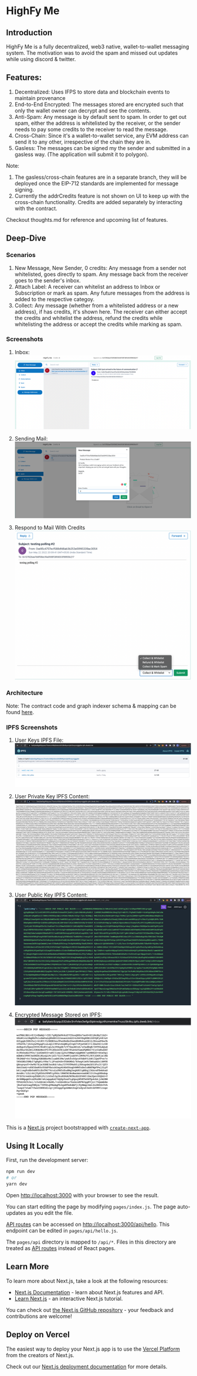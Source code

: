 # HighFy Me
## Introduction
HighFy Me is a fully decentralized, web3 native, wallet-to-wallet messaging system.
The motivation was to avoid the spam and missed out updates while using discord & twitter.

## Features:
1. Decentralized: Uses IFPS to store data and blockchain events to maintain provenance
2. End-to-End Encrypted: The messages stored are encrypted such that only the wallet owner can decrypt and see the contents.
3. Anti-Spam: Any message is by default sent to spam. In order to get out spam, either the address is whitelisted by the receiver, or the sender needs to pay some credits to the receiver to read the message.
4. Cross-Chain: Since it's a wallet-to-wallet service, any EVM address can send it to any other, irrespective of the chain they are in.
5. Gasless: The messages can be signed my the sender and submitted in a gasless way. (The application will submit it to polygon).

Note:
1. The gasless/cross-chain features are in a separate branch, they will be deployed once the EIP-712 standards are implemented for message signing.
2. Currently the addrCredits feature is not shown on UI to keep up with the cross-chain functionality. Credits are added separately by interacting with the contract.

Checkout thoughts.md for reference and upcoming list of features.

## Deep-Dive

### Scenarios
1. New Message, New Sender, 0 credits: Any message from a sender not whitelisted, goes directly to spam. Any message back from the receiver goes to the sender's inbox.
2. Attach Label: A receiver can whitelist an address to Inbox or Subscription or mark as spam. Any future messages from the address is added to the respective categoy.
3. Collect: Any message (whether from a whitelisted address or a new address), if has credits, it's shown here. The receiver can either accept the credits and whitelist the address, refund the credits while whitelisting the address or accept the credits while marking as spam.

### Screenshots

1. Inbox:
![Inbox](https://github.com/vintageplayer/highfy-me/blob/master/docs/images/SampleInbox.png?raw=true)

2. Sending Mail:
![Send Mail](https://github.com/vintageplayer/highfy-me/blob/master/docs/images/SendMailWithCredits.png?raw=true)

3. Respond to Mail With Credits
![Collect](https://github.com/vintageplayer/highfy-me/blob/master/docs/images/SampleCreditsMailResponse.png?raw=true)

### Architecture

Note: The contract code and graph indexer schema & mapping can be found [here](https://github.com/vintageplayer/highfy-me-graph).

### IPFS Screenshots
1. User Keys IPFS File:
![UserKeysFile](https://github.com/vintageplayer/highfy-me/blob/master/docs/images/SampleKeyFile.png?raw=true)

2. User Private Key IPFS Content:
![UserPrivateKeysData](https://github.com/vintageplayer/highfy-me/blob/master/docs/images/PrivateKeySample.png?raw=true)

3. User Public Key IPFS Content:
![UserPublicKeysData](https://github.com/vintageplayer/highfy-me/blob/master/docs/images/PublicKeySample.png?raw=true)

4. Encrypted Message Stored on IPFS:
![EncryptedMessageOnIPFS](https://github.com/vintageplayer/highfy-me/blob/master/docs/images/MessageSample.png?raw=true)


This is a [Next.js](https://nextjs.org/) project bootstrapped with [`create-next-app`](https://github.com/vercel/next.js/tree/canary/packages/create-next-app).

## Using It Locally

First, run the development server:

```bash
npm run dev
# or
yarn dev
```

Open [http://localhost:3000](http://localhost:3000) with your browser to see the result.

You can start editing the page by modifying `pages/index.js`. The page auto-updates as you edit the file.

[API routes](https://nextjs.org/docs/api-routes/introduction) can be accessed on [http://localhost:3000/api/hello](http://localhost:3000/api/hello). This endpoint can be edited in `pages/api/hello.js`.

The `pages/api` directory is mapped to `/api/*`. Files in this directory are treated as [API routes](https://nextjs.org/docs/api-routes/introduction) instead of React pages.

## Learn More

To learn more about Next.js, take a look at the following resources:

- [Next.js Documentation](https://nextjs.org/docs) - learn about Next.js features and API.
- [Learn Next.js](https://nextjs.org/learn) - an interactive Next.js tutorial.

You can check out [the Next.js GitHub repository](https://github.com/vercel/next.js/) - your feedback and contributions are welcome!

## Deploy on Vercel

The easiest way to deploy your Next.js app is to use the [Vercel Platform](https://vercel.com/new?utm_medium=default-template&filter=next.js&utm_source=create-next-app&utm_campaign=create-next-app-readme) from the creators of Next.js.

Check out our [Next.js deployment documentation](https://nextjs.org/docs/deployment) for more details.

